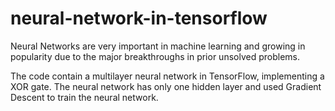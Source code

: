 # neural-network-in-tensorflow

Neural Networks are very important in machine learning and growing in popularity due to the major breakthroughs in prior unsolved problems.

The code contain a multilayer neural network in TensorFlow, implementing a XOR gate. The neural network has only one hidden layer and used Gradient Descent to train the neural network. 
